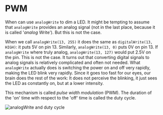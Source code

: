 # PWM

When can use `analogWrite` to dim a LED. It might be tempting to assume that `analogWrite` provides an analog signal (not in the last place, because it is called '_analog_ Write'). But this is not the case.


When we call `analogWrite(13, 255)` it does the same as `digitalWrite(13, HIGH)`: it puts 5V on pin 13. Similarly, `analogWrite(13, 0)` puts 0V on pin 13. If `analogWrite` where truly analog, `analogWrite(13, 127)` would put 2.5V on the pin. This is not the case. It turns out that converting digital signals to analog signals is relatively complicated and often not needed. What `analogWrite` actually does is switching the power on and off very rapidly, making the LED blink very rapidly. Since it goes too fast for our eyes, our brain does the rest of the work: It does not perceive the blinking, it just sees the LED as constantly on, but at a lower intensity.

This mechanism is called _pulse width modulation_ (PWM). The duration of the 'on' time with respect to the 'off' time is called the duty cycle.

![analogWrite and duty cycle](images/pwm.jpg "300px")

